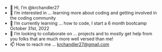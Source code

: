 - 👋 Hi, I’m @krchandler27
- 👀 I’m interested in ... learning more about coding and getting involved in the coding community
- 🌱 I’m currently learning ... how to code, I start a 6 month bootcamp October 31st, 2022
- 💞️ I’m looking to collaborate on ... projects and to mostly get help from you folks that are much more well versed than me!
- 📫 How to reach me ... krchandler27@gmail.com

<!---
krchandler27/krchandler27 is a ✨ special ✨ repository because its `README.md` (this file) appears on your GitHub profile.
You can click the Preview link to take a look at your changes.
--->

